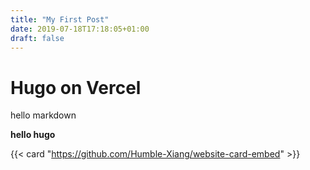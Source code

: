 ```yaml
---
title: "My First Post"
date: 2019-07-18T17:18:05+01:00
draft: false
---
```


# Hugo on Vercel

hello markdown

**hello hugo**

{{< card "https://github.com/Humble-Xiang/website-card-embed" >}}
